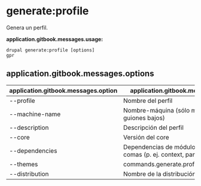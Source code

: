 # generate:profile
Genera un perfil.

**application.gitbook.messages.usage:**
```
drupal generate:profile [options]
gpr
```

## application.gitbook.messages.options
application.gitbook.messages.option | application.gitbook.messages.details
-------|-------------
--profile | Nombre del perfil
--machine-name | Nombre-máquina (sólo minúsculas y guiones bajos)
--description | Descripción del perfil
--core | Versión del core
--dependencies | Dependencias de módulos separadas por comas (p. ej. context, panels)
--themes | commands.generate.profile.options.themes
--distribution | Nombre de la distribución
